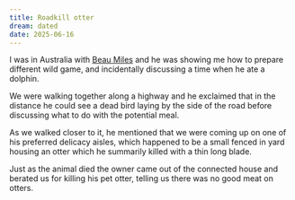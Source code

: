 ```yaml
---
title: Roadkill otter
dream: dated
date: 2025-06-16
---
```


I was in Australia with [Beau Miles](https://www.youtube.com/@BeauMiles) and he was showing me how to prepare different wild game, and incidentally discussing a time when he ate a dolphin.

We were walking together along a highway and he exclaimed that in the distance he could see a dead bird laying by the side of the road before discussing what to do with the potential meal.

As we walked closer to it, he mentioned that we were coming up on one of his preferred delicacy aisles, which happened to be a small fenced in yard housing an otter which he summarily killed with a thin long blade.

Just as the animal died the owner came out of the connected house and berated us for killing his pet otter, telling us there was no good meat on otters.